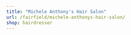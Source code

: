 ```yaml
---
title: "Michele Anthony's Hair Salon"
url: /fairfield/michele-anthonys-hair-salon/
shop: hairdresser
---
```

